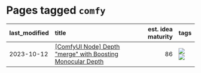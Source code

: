 # Pages tagged `comfy`

|last_modified|title|est. idea maturity|tags
|:---|:---|---:|:---|
|2023-10-12|[[ComfyUI Node] Depth "merge" with Boosting Monocular Depth](../comfy_bmd.md)|86|[![](https://img.shields.io/badge/tag-comfy-e13c2b)](../tags/comfy.md) [![](https://img.shields.io/badge/tag-tooling-1743a)](../tags/tooling.md)|
